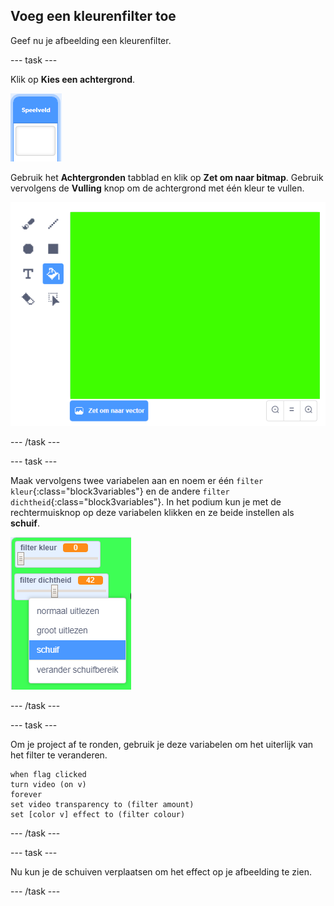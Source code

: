 ## Voeg een kleurenfilter toe

Geef nu je afbeelding een kleurenfilter.

--- task ---

Klik op **Kies een achtergrond**.

![afbeelding met achtergrond-pictogram](images/stage.png)

Gebruik het **Achtergronden** tabblad en klik op **Zet om naar bitmap**. Gebruik vervolgens de **Vulling** knop om de achtergrond met één kleur te vullen.

![afbeelding met de gevulde achtergrond van het speelveld](images/paint-bucket.png)

--- /task ---

--- task ---

Maak vervolgens twee variabelen aan en noem er één `filter kleur`{:class="block3variables"} en de andere `filter dichtheid`{:class="block3variables"}. In het podium kun je met de rechtermuisknop op deze variabelen klikken en ze beide instellen als **schuif**.

![afbeelding met de variabelen die worden gewijzigd in schuifregelaars](images/sliders.png)

--- /task ---

--- task ---

Om je project af te ronden, gebruik je deze variabelen om het uiterlijk van het filter te veranderen.

```blocks3
when flag clicked
turn video (on v)
forever
set video transparency to (filter amount)
set [color v] effect to (filter colour)
```

--- /task ---

--- task ---

Nu kun je de schuiven verplaatsen om het effect op je afbeelding te zien.

--- /task ---




